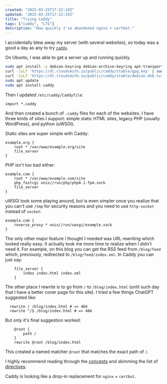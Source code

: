 ```yaml
---
created: "2025-03-25T17:32:19Z"
updated: "2025-03-25T17:32:19Z"
title: "Trying Caddy"
tags: ["caddy", "LTS"]
description: "How quickly I've abandoned nginx + certbot."
---
```


I accidentally blew away my server (with several websites), so today was a good a day as any to try [`caddy`](https://caddyserver.com/).

On Ubuntu, I was able to get a server up and running quickly.

```bash
sudo apt install -y debian-keyring debian-archive-keyring apt-transport-https curl
curl -1sLf 'https://dl.cloudsmith.io/public/caddy/stable/gpg.key' | sudo gpg --dearmor -o /usr/share/keyrings/caddy-stable-archive-keyring.gpg
curl -1sLf 'https://dl.cloudsmith.io/public/caddy/stable/debian.deb.txt' | sudo tee /etc/apt/sources.list.d/caddy-stable.list
sudo apt update
sudo apt install caddy
```

Then I updated `/etc/caddy/Caddyfile`:

```caddy
import *.caddy
```

And then created a bunch of `.caddy` files for each of the websites. I have three kinds of sites I support: simple static HTML sites, legacy PHP (usually WordPress), and python (uWSGI).

Static sites are super simple with Caddy:

```caddy
example.org {
	root * /var/www/example.org/site
	file_server
}
```

PHP isn't too bad either:

```caddy
example.com {
	root * /var/www/example.com/site
	php_fastcgi unix//run/php/php8.1-fpm.sock
	file_server
}
```

uWSGI took some playing around, but is even simpler once you realize that you can't use `/tmp` for security reasons and you need to use `http-socket` instead of `socket`:

```caddy
example.com {
	reverse_proxy * unix//run/uwsgi/example.sock
}
```

The only other major feature I thought I needed was URL rewriting which looked really easy. It actually took me more time to realize when I didn't need it. For example, on this blog you can get the RSS feed from `/blog/feed` which, previously, redirected to `/blog/feed/index.xml`. In Caddy you can just say:

```caddy
	file_server {
		index index.html index.xml
	}
```

The other place I rewrite is to go from `/` to `/blog/index.html` (until such day that I have a better cover page for this site). I tried a few things ChatGPT suggested like:

```caddy
  rewrite / /blog/index.html # => 404
  rewrite ^/$ /blog/index.html # => 404
```

But only it's final suggestion worked:

```caddy
	@root {
		path /
	}
	rewrite @root /blog/index.html
```

This created a named matcher `@root` that matches the exact path of `/`.

I highly recommend reading through the [concepts](https://caddyserver.com/docs/caddyfile/concepts) and skimming the list of [directives](https://caddyserver.com/docs/caddyfile/directives).

Caddy is looking like a drop-in replacement for `nginx` + `certbot`.
